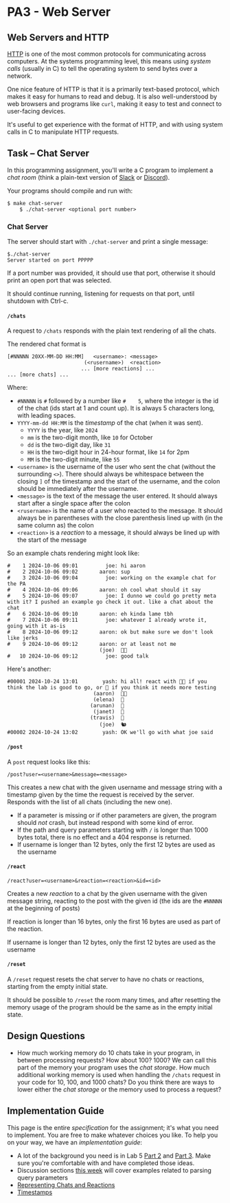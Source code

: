 # PA3 - Web Server

## Web Servers and HTTP

[HTTP](https://en.wikipedia.org/wiki/HTTP) is one of the most common protocols
for communicating across computers. At the systems programming level, this means
using _system calls_ (usually in C) to tell the operating system to send bytes
over a network.

One nice feature of HTTP is that it is a primarily text-based protocol, which
makes it easy for humans to read and debug. It is also well-understood by web
browsers and programs like `curl`, making it easy to test and connect to
user-facing devices.

It's useful to get experience with the format of HTTP, and with using system
calls in C to manipulate HTTP requests.

## Task – Chat Server

In this programming assignment, you'll write a C program to implement a _chat
room_ (think a plain-text version of [Slack](https://slack.com/) or
[Discord](https://discord.com/)).

Your programs should compile and run with:

```
$ make chat-server
    $ ./chat-server <optional port number>
```

### Chat Server

The server should start with `./chat-server` and print a single message:

```
$./chat-server
Server started on port PPPPP
```

If a port number was provided, it should use that port, otherwise it should
print an open port that was selected.

It should continue running, listening for requests on that port, until shutdown
with Ctrl-c.

#### `/chats`

A request to `/chats` responds with the plain text rendering of all the chats.

The rendered chat format is

```
[#NNNNN 20XX-MM-DD HH:MM]   <username>: <message>
                         (<rusername>)  <reaction>
                        ... [more reactions] ...
... [more chats] ...
```

Where:

- `#NNNNN` is `#` followed by a number like `#    5`, where the integer is the id of the
chat (ids start at 1 and count up). It is always 5 characters long, with leading spaces.
- `YYYY-mm-dd HH:MM` is the _timestamp_ of the chat (when it was sent).
    - `YYYY` is the year, like `2024`
    - `mm` is the two-digit month, like `10` for October
    - `dd` is the two-digit day, like `31`
    - `HH` is the two-digit hour in 24-hour format, like `14` for 2pm
    - `MM` is the two-digit minute, like `55`
- `<username>` is the username of the user who sent the chat (without the
surrounding `<>`). There should always be whitespace between the closing `]` of the timestamp and the start of the username, and the colon should be immediately after the username.
- `<message>` is the text of the message the user entered. It should always start after a single space after the colon
- `<rusername>` is the name of a user who reacted to the message. It should
always be in parentheses with the close parenthesis lined
up with (in the same column as) the colon
- `<reaction>` is a _reaction_ to a message, it should always be lined up with the start of the message

So an example chats rendering might look like:

```
#    1 2024-10-06 09:01         joe: hi aaron
#    2 2024-10-06 09:02       aaron: sup
#    3 2024-10-06 09:04         joe: working on the example chat for the PA
#    4 2024-10-06 09:06       aaron: oh cool what should it say
#    5 2024-10-06 09:07         joe: I dunno we could go pretty meta with it? I pushed an example go check it out. like a chat about the chat
#    6 2024-10-06 09:10       aaron: eh kinda lame tbh
#    7 2024-10-06 09:11         joe: whatever I already wrote it, going with it as-is
#    8 2024-10-06 09:12       aaron: ok but make sure we don't look like jerks
#    9 2024-10-06 09:12       aaron: or at least not me
                              (joe)  👍🏻 
#   10 2024-10-06 09:12         joe: good talk
```


Here's another:

```
#00001 2024-10-24 13:01        yash: hi all! react with 👍🏻 if you think the lab is good to go, or 😬 if you think it needs more testing
                            (aaron)  👍🏻 
                            (elena)  😬 
                           (arunan)  😬 
                            (janet)  😬 
                           (travis)  😬 
                              (joe)  🐿️
#00002 2024-10-24 13:02        yash: OK we'll go with what joe said
```

#### `/post`

A `post` request looks like this:

`/post?user=<username>&message=<message>`

This creates a new chat with the given username and message string with a
timestamp given by the time the request is received by the server.  Responds
with the list of all chats (including the new one).

- If a parameter is missing or if other parameters are given, the program should
_not_ crash, but instead respond with some kind of error.
- If the path and query parameters starting with `/` is longer than 1000 bytes
total, there is no effect and a 404 response is returned.
- If username is longer than 12 bytes, only the first 12 bytes are used as the
username

#### `/react`

```
/react?user=<username>&reaction=<reaction>&id=<id>
```

Creates a new *reaction* to a chat by the given username with the given message
string, reacting to the post with the given id (the ids are the `#NNNNN` at the
beginning of posts)

If reaction is longer than 16 bytes, only the first 16 bytes are used as part
of the reaction.

If username is longer than 12 bytes, only the first 12 bytes are used as the
username

#### `/reset`

A `/reset` request resets the chat server to have no chats or reactions,
starting from the empty initial state.

It should be possible to `/reset` the room many times, and after resetting the
memory usage of the program should be the same as in the empty initial
state.

## Design Questions

- How much working memory do 10 chats take in your program, in between
processing requests? How about 100? 1000? We can call this part of the memory
your program uses the _chat storage_. How much additional working memory is
used when handling the `/chats` request in your code for 10, 100, and 1000
chats? Do you think there are ways to lower either the _chat storage_ or the
memory used to process a request?

## Implementation Guide

This page is the entire _specification_ for the assignment; it's what you need
to implement. You are free to make whatever choices you like. To help you on
your way, we have an _implementation guide_:

- A lot of the background you need is in Lab 5 [Part 2](https://ucsd-cse29.github.io/fa24/week5/header-intro.html) and [Part 3](https://ucsd-cse29.github.io/fa24/week5/number-server.html). Make sure you're comfortable with and have completed those ideas.
- Discussion sections [this
week](https://ucsd-cse29.github.io/fa24/index.html#week-5--managing-heap-memory)
will cover examples related to parsing query parameters
- [Representing Chats and Reactions]()
- [Timestamps]()
